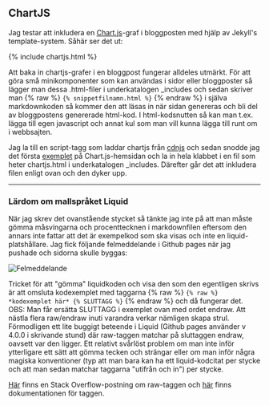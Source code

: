 ## ChartJS

Jag testar att inkludera en [Chart.js](http://www.chartjs.org/)-graf i bloggposten med hjälp av Jekyll's template-system. Såhär ser det ut:

{% include chartjs.html %}

Att baka in chartjs-grafer i en bloggpost fungerar alldeles utmärkt. För att göra små minikomponenter som kan användas i sidor eller bloggposter så lägger man dessa .html-filer i underkatalogen _includes och sedan skriver man {% raw %} `{% snippetfilnamn.html %}` {% endraw %} i själva markdownkoden så kommer den att läsas in när sidan genereras och bli del av bloggpostens genererade html-kod. I html-kodsnutten så kan man t.ex. lägga till egen javascript och annat kul som man vill kunna lägga till runt om i webbsajten.

Jag la till en script-tagg som laddar chartjs från [cdnjs](https://cdnjs.com/libraries/Chart.js) och sedan snodde jag det första [exemplet](http://www.chartjs.org/docs/latest/) på Chart.js-hemsidan och la in hela klabbet i en fil som heter chartjs.html i underkatalogen _includes. Därefter går det att inkludera filen enligt ovan och den dyker upp.

---
### Lärdom om mallspråket Liquid

När jag skrev det ovanstående stycket så tänkte jag inte på att man måste gömma måsvingarna och procenttecknen i markdownfilen eftersom den annars inte fattar att det är exempelkod som ska visas och inte en liquid-platshållare. Jag fick följande felmeddelande i Github pages när jag pushade och sidorna skulle byggas:

![Felmeddelande](https://i.imgur.com/BfgZp1e.png)

Tricket för att "gömma" liquidkoden och visa den som den egentligen skrivs är att omsluta kodexemplet med taggarna {% raw %} `{% raw %} *kodexemplet här* {% SLUTTAGG %}` {% endraw %} och då fungerar det. OBS: Man får ersätta SLUTTAGG i exemplet ovan med ordet endraw. Att nästla flera raw/endraw inuti varandra verkar nämligen skapa strul. Förmodligen ett lite buggigt beteende i Liquid (Github pages använder v 4.0.0 i skrivande stund) där raw-taggen matchar på sluttaggen endraw, oavsett var den ligger. Ett relativt svårlöst problem om man inte inför ytterligare ett sätt att gömma tecken och strängar eller om man inför några magiska konventioner (typ att man bara kan ha ett liquid-kodcitat per stycke och att man sedan matchar taggarna "utifrån och in") per stycke.

[Här](https://stackoverflow.com/questions/3426182/how-to-escape-liquid-template-tags) finns en Stack Overflow-postning om raw-taggen och [här](http://www.rubydoc.info/gems/liquid/4.0.0/Liquid/Raw) finns dokumentationen för taggen.